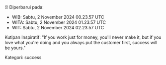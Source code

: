 ⏰ Diperbarui pada:
- WIB: Sabtu, 2 November 2024 00.23.57 UTC
- WITA: Sabtu, 2 November 2024 01.23.57 UTC
- WIT: Sabtu, 2 November 2024 02.23.57 UTC

Kutipan Inspiratif:
"If you work just for money, you'll never make it, but if you love what you're doing and you always put the customer first, success will be yours."


Kategori: success

